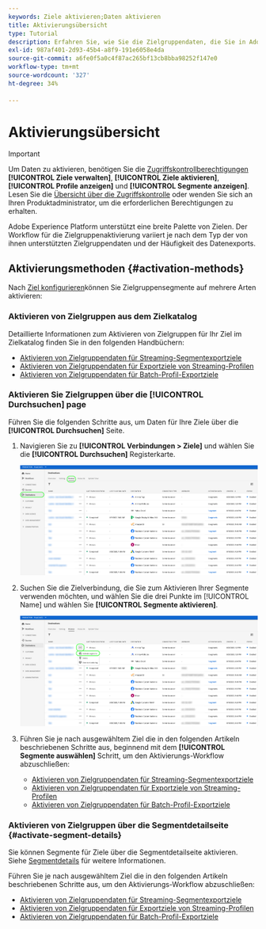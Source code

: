```yaml
---
keywords: Ziele aktivieren;Daten aktivieren
title: Aktivierungsübersicht
type: Tutorial
description: Erfahren Sie, wie Sie die Zielgruppendaten, die Sie in Adobe Experience Platform haben, für verschiedene Zieltypen aktivieren.
exl-id: 987af401-2d93-45b4-a8f9-191e6058e4da
source-git-commit: a6fe0f5a0c4f87ac265bf13cb8bba98252f147e0
workflow-type: tm+mt
source-wordcount: '327'
ht-degree: 34%

---
```


# Aktivierungsübersicht

>[!IMPORTANT]
> 
>Um Daten zu aktivieren, benötigen Sie die [Zugriffskontrollberechtigungen](/help/access-control/home.md#permissions) **[!UICONTROL Ziele verwalten]**, **[!UICONTROL Ziele aktivieren]**, **[!UICONTROL Profile anzeigen]** und **[!UICONTROL Segmente anzeigen]**. Lesen Sie die [Übersicht über die Zugriffskontrolle](/help/access-control/ui/overview.md) oder wenden Sie sich an Ihren Produktadministrator, um die erforderlichen Berechtigungen zu erhalten.

Adobe Experience Platform unterstützt eine breite Palette von Zielen. Der Workflow für die Zielgruppenaktivierung variiert je nach dem Typ der von ihnen unterstützten Zielgruppendaten und der Häufigkeit des Datenexports.

## Aktivierungsmethoden {#activation-methods}

Nach [Ziel konfigurieren](connect-destination.md)können Sie Zielgruppensegmente auf mehrere Arten aktivieren:

### Aktivieren von Zielgruppen aus dem Zielkatalog

Detaillierte Informationen zum Aktivieren von Zielgruppen für Ihr Ziel im Zielkatalog finden Sie in den folgenden Handbüchern:

* [Aktivieren von Zielgruppendaten für Streaming-Segmentexportziele](activate-segment-streaming-destinations.md)
* [Aktivieren von Zielgruppendaten für Exportziele von Streaming-Profilen](activate-streaming-profile-destinations.md)
* [Aktivieren von Zielgruppendaten für Batch-Profil-Exportziele](activate-batch-profile-destinations.md)

### Aktivieren Sie Zielgruppen über die [!UICONTROL Durchsuchen] page

Führen Sie die folgenden Schritte aus, um Daten für Ihre Ziele über die **[!UICONTROL Durchsuchen]** Seite.

1. Navigieren Sie zu **[!UICONTROL Verbindungen > Ziele]** und wählen Sie die **[!UICONTROL Durchsuchen]** Registerkarte.

   ![Registerkarte &quot;Durchsuchen&quot;](../assets/ui/activation-overview/browse-tab.png)

1. Suchen Sie die Zielverbindung, die Sie zum Aktivieren Ihrer Segmente verwenden möchten, und wählen Sie die drei Punkte im [!UICONTROL Name] und wählen Sie **[!UICONTROL Segmente aktivieren]**.

   ![Schaltfläche „Segmente aktivieren“](../assets/ui/activation-overview/activate-segments.png)

1. Führen Sie je nach ausgewähltem Ziel die in den folgenden Artikeln beschriebenen Schritte aus, beginnend mit dem **[!UICONTROL Segmente auswählen]** Schritt, um den Aktivierungs-Workflow abzuschließen:

   * [Aktivieren von Zielgruppendaten für Streaming-Segmentexportziele](activate-segment-streaming-destinations.md)
   * [Aktivieren von Zielgruppendaten für Exportziele von Streaming-Profilen](activate-streaming-profile-destinations.md)
   * [Aktivieren von Zielgruppendaten für Batch-Profil-Exportziele](activate-batch-profile-destinations.md)

### Aktivieren von Zielgruppen über die Segmentdetailseite {#activate-segment-details}

Sie können Segmente für Ziele über die Segmentdetailseite aktivieren. Siehe [Segmentdetails](../../segmentation/ui/overview.md#segment-details) für weitere Informationen.

Führen Sie je nach ausgewähltem Ziel die in den folgenden Artikeln beschriebenen Schritte aus, um den Aktivierungs-Workflow abzuschließen:

* [Aktivieren von Zielgruppendaten für Streaming-Segmentexportziele](activate-segment-streaming-destinations.md)
* [Aktivieren von Zielgruppendaten für Exportziele von Streaming-Profilen](activate-streaming-profile-destinations.md)
* [Aktivieren von Zielgruppendaten für Batch-Profil-Exportziele](activate-batch-profile-destinations.md)
